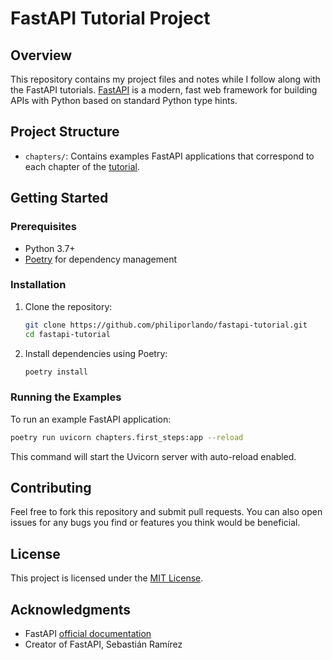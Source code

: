 # FastAPI Tutorial Project

## Overview

This repository contains my project files and notes while I follow along with the FastAPI tutorials. [FastAPI](https://fastapi.tiangolo.com/) is a modern, fast web framework for building APIs with Python based on standard Python type hints.

## Project Structure

- `chapters/`: Contains examples FastAPI applications that correspond to each chapter of the [tutorial](https://fastapi.tiangolo.com/tutorial/).

## Getting Started

### Prerequisites

- Python 3.7+
- [Poetry](https://python-poetry.org/) for dependency management

### Installation

1. Clone the repository:

   ```bash
   git clone https://github.com/philiporlando/fastapi-tutorial.git
   cd fastapi-tutorial
   ```

2. Install dependencies using Poetry:

   ```bash
   poetry install
   ```

### Running the Examples

To run an example FastAPI application:

```bash
poetry run uvicorn chapters.first_steps:app --reload
```

This command will start the Uvicorn server with auto-reload enabled.

## Contributing

Feel free to fork this repository and submit pull requests. You can also open issues for any bugs you find or features you think would be beneficial.

## License

This project is licensed under the [MIT License](LICENSE).

## Acknowledgments

- FastAPI [official documentation](https://fastapi.tiangolo.com/)
- Creator of FastAPI, Sebastián Ramírez

